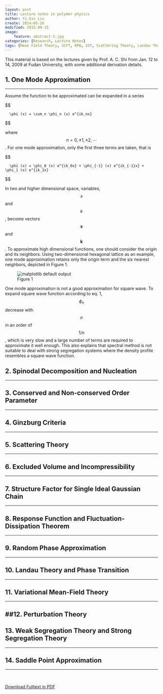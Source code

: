 ```yaml
---
layout: post
title: Lecture notes in polymer physics
author: Yi-Xin Liu
create: 2014-05-26
modified: 2015-04-15
image:
    feature: abstract-5.jpg
categories: [Research, Lecture Notes]
tags: [Mean Field Theory, SCFT, RPA, SST, Scattering Theory, Landau Theory, Phase Transition]
---
```


This material is based on the lectures given by Prof. A. C. Shi from Jan. 12 to 14, 2009 at Fudan University, with some additional derivation details.

<!--more-->

## 1. One Mode Approximation
-----

Assume the function to be approximated can be expanded in a series

$$

      \phi (x) = \sum_n \phi_n (x) e^{ik_nx}

$$

where $$n = 0, \pm 1, \pm 2, \cdots$$. For one mode approximation, only the first three terms are taken, that is

$$

      \phi (x) = \phi_0 (x) e^{ik_0x} + \phi_{-1} (x) e^{ik_{-1}x} + \phi_1 (x) e^{ik_1x}

$$

In two and higher dimensional space, variables, $$x$$ and $$k$$, become vectors $$\mathbf{x}$$ and $$\mathbf{k}$$. To approximate high dimensional functions, one should consider the origin and its neighbors. Using two-dimensional hexagonal lattice as an example, one mode approximation retains only the origin term and the six nearest neighbors, depicted in Figure 1.

<figure>
    <img src="{{ site.url }}/images/20140526/pp-notes-01.png" alt="matplotlib default output">
    <figcaption>Figure 1</figcaption>
</figure>

One mode approximation is not a good approximation for square wave.
To expand square wave function according to eq. 1, $$\phi_n$$ decrease with $$n$$ in an order of $$1/n$$, which is very slow and a large number of terms are required to approximate it well enough. This also explains that spectral method is not suitable to deal with strong segregation systems where the density profile resembles a square wave function.

## 2. Spinodal Decomposition and Nucleation
----------------------------------------

## 3. Conserved and Non-conserved Order Parameter
----------------------------------------------

## 4. Ginzburg Criteria
--------------------

## 5. Scattering Theory
--------------------

## 6. Excluded Volume and Incompressibility
----------------------------------------

## 7. Structure Factor for Single Ideal Gaussian Chain
---------------------------------------------------

## 8. Response Function and Fluctuation-Dissipation Theorem
--------------------------------------------------------

## 9. Random Phase Approximation
-----------------------------

## 10. Landau Theory and Phase Transition
--------------------------------------

## 11. Variational Mean-Field Theory
---------------------------------

##12. Perturbation Theory
-----------------------

## 13. Weak Segregation Theory and Strong Segregation Theory
---------------------------------------------------------

## 14. Saddle Point Approximation
------------------------------

<div markdown="0">
    <br><br>
    <a href="{{ site.url }}/downloads/pp-notes.pdf" class="btn btn-success">Download Fulltext in PDF</a>
</div>

